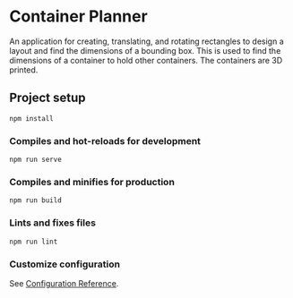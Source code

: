 # Container Planner

An application for creating, translating, and rotating rectangles to design a layout and find the dimensions of a bounding box.
This is used to find the dimensions of a container to hold other containers.
The containers are 3D printed.

## Project setup
```
npm install
```

### Compiles and hot-reloads for development
```
npm run serve
```

### Compiles and minifies for production
```
npm run build
```

### Lints and fixes files
```
npm run lint
```

### Customize configuration
See [Configuration Reference](https://cli.vuejs.org/config/).
